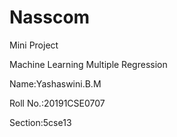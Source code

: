 # Nasscom
Mini Project

Machine Learning Multiple Regression

Name:Yashaswini.B.M

Roll No.:20191CSE0707

Section:5cse13
